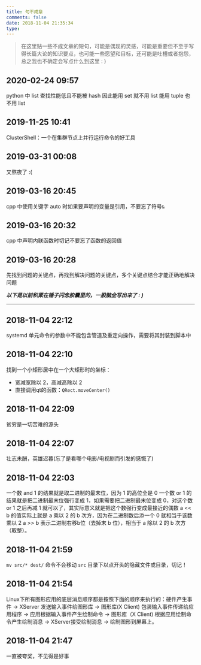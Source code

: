 ```yaml
---
title: 句不成章
comments: false
date: 2018-11-04 21:35:34
type:
---
```


> 在这里贴一些不成文章的短句，可能是偶现的灵感，可能是重要但不至于写得长篇大论的知识要点，也可能一些愿望和目标，还可能是吐槽或者抱怨，总之我也不确定会写点什么到这里 : )


## 2020-02-24 09:57
python 中 list 查找性能低且不能被 hash 因此能用 set 就不用 list 能用 tuple 也不用 list

## 2019-11-25 10:41
ClusterShell：一个在集群节点上并行运行命令的好工具

## 2019-03-31 00:08
又熬夜了 :(

## 2019-03-16 20:45
cpp 中使用关键字 auto 时如果要声明的变量是引用，不要忘了符号`&`

## 2019-03-16 20:32
cpp 中声明内联函数时切记不要忘了函数的返回值

## 2019-03-16 20:28
先找到问题的关键点，再找到解决问题的关键点，多个关键点结合才能正确地解决问题

***以下是以前积累在锤子闪念胶囊里的，一股脑全写出来了 : )***

------------------

## 2018-11-04 22:12
systemd 单元命令的参数中不能包含管道及重定向操作，需要将其封装到脚本中

## 2018-11-04 22:10
找到一个小矩形居中在一个大矩形时的坐标：
- 宽减宽除以 2，高减高除以 2
- 直接调用qt的函数：`QRect.moveCenter()`

## 2018-11-04 22:09
贫穷是一切苦难的源头

## 2018-11-04 22:07
壮志未酬，英雄迟暮(忘了是看哪个电影/电视剧而引发的感慨了)

## 2018-11-04 22:03
一个数 and 1 的结果就是取二进制的最末位，因为 1 的高位全是 0
一个数 or 1 的结果就是把二进制最末位强行变成 1，如果需要把二进制最末位变成 0，对这个数 or 1 之后再减 1 就可以了，其实际意义就是把这个数强行变成最接近的偶数
a << b 的值实际上就是 a 乘以 2 的 b 次方，因为在二进制数后添一个 0 就相当于该数乘以 2 
a >> b 表示二进制右移b位（去掉末 b 位），相当于 a 除以 2 的 b 次方（取整）。

## 2018-11-04 21:59
`mv src/* dest/` 命令不会移动 `src` 目录下以点开头的隐藏文件或目录，切记！

## 2018-11-04 21:54
Linux下所有图形应用的底层消息顺序都是按照下面的顺序来执行的：硬件产生事件 -> XServer 发送输入事件给图形库 -> 图形库(X Client) 包装输入事件传递给应用程序 -> 应用根据输入事件产生绘制命令 -> 图形库（X Client) 根据应用绘制命令产生绘制消息 -> XServer接受绘制消息 -> 绘制图形到屏幕上。

## 2018-11-04 21:47
一直被夸奖，不见得是好事
